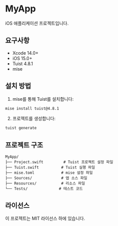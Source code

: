 # MyApp

iOS 애플리케이션 프로젝트입니다.

## 요구사항

- Xcode 14.0+
- iOS 15.0+
- Tuist 4.8.1
- mise

## 설치 방법

1. mise를 통해 Tuist를 설치합니다:
```bash
mise install tuist@4.8.1
```

2. 프로젝트를 생성합니다:
```bash
tuist generate
```

## 프로젝트 구조

```
MyApp/
├── Project.swift         # Tuist 프로젝트 설정 파일
├── Tuist.swift          # Tuist 실행 파일
├── mise.toml            # mise 설정 파일
├── Sources/             # 앱 소스 파일
├── Resources/           # 리소스 파일
└── Tests/              # 테스트 코드
```

## 라이선스

이 프로젝트는 MIT 라이선스 하에 있습니다. 